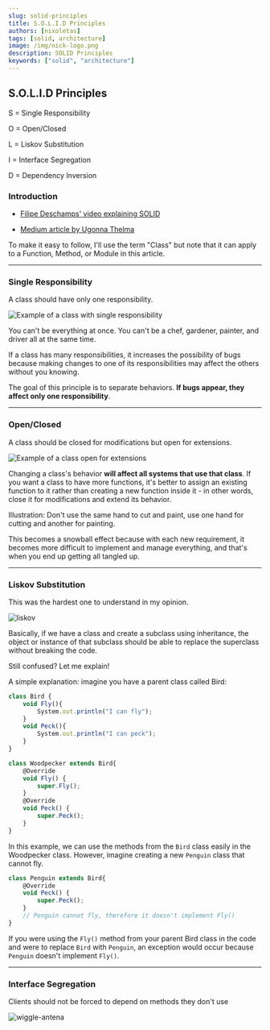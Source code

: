 ```yaml
---
slug: solid-principles
title: S.O.L.I.D Principles
authors: [nixoletas]
tags: [solid, architecture]
image: /img/nick-logo.png
description: SOLID Principles   
keywords: ["solid", "architecture"]
---
```


## S.O.L.I.D Principles

S = Single Responsibility

O = Open/Closed

L = Liskov Substitution

I = Interface Segregation

D = Dependency Inversion

<!-- truncate -->

### Introduction

- [Filipe Deschamps' video explaining SOLID](https://www.youtube.com/watch?v=6SfrO3D4dHM)

- [Medium article by Ugonna Thelma](https://medium.com/backticks-tildes/the-s-o-l-i-d-principles-in-pictures-b34ce2f1e898)

To make it easy to follow, I'll use the term "Class" but note that it can apply to a Function, Method, or Module in this article.

---

### Single Responsibility

A class should have only one responsibility.

![Example of a class with single responsibility](/img/blog/single-responsibility.webp)

You can't be everything at once. You can't be a chef, gardener, painter, and driver all at the same time.

If a class has many responsibilities, it increases the possibility of bugs because making changes to one of its responsibilities may affect the others without you knowing.

The goal of this principle is to separate behaviors. **If bugs appear, they affect only one responsibility**.

---

### Open/Closed

A class should be closed for modifications but open for extensions.

![Example of a class open for extensions](/img/blog/open-closed.webp)

Changing a class's behavior **will affect all systems that use that class**. If you want a class to have more functions, it's better to assign an existing function to it rather than creating a new function inside it - in other words, close it for modifications and extend its behavior.

Illustration: Don't use the same hand to cut and paint, use one hand for cutting and another for painting.

This becomes a snowball effect because with each new requirement, it becomes more difficult to implement and manage everything, and that's when you end up getting all tangled up.

---

### Liskov Substitution

This was the hardest one to understand in my opinion.

![liskov](/img/blog/liskov.webp)

Basically, if we have a class and create a subclass using inheritance, the object or instance of that subclass should be able to replace the superclass without breaking the code.

Still confused? Let me explain!

A simple explanation: imagine you have a parent class called Bird:

```javascript
class Bird {
    void Fly(){
        System.out.println("I can fly");
    }
    void Peck(){
        System.out.println("I can peck");
    }
}

class Woodpecker extends Bird{
    @Override
    void Fly() {
        super.Fly();
    }
    @Override
    void Peck() {
        super.Peck();
    }
}
```

In this example, we can use the methods from the `Bird` class easily in the Woodpecker class. However, imagine creating a new `Penguin` class that cannot fly.

```javascript
class Penguin extends Bird{
    @Override
    void Peck() {
        super.Peck();
    }
    // Penguin cannot fly, therefore it doesn't implement Fly()
}
```

If you were using the `Fly()` method from your parent Bird class in the code and were to replace `Bird` with `Penguin`, an exception would occur because `Penguin` doesn't implement `Fly()`.

---

### Interface Segregation

Clients should not be forced to depend on methods they don't use

![wiggle-antena](/img/blog/wiggle-antena.webp)